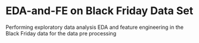# EDA-and-FE on Black Friday Data Set
Performing exploratory data analysis EDA and feature engineering in the Black Friday data for the data pre processing
